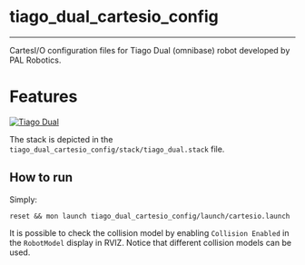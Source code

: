 # tiago_dual_cartesio_config
----------------------------
CartesI/O configuration files for Tiago Dual (omnibase) robot developed by PAL Robotics. 
 

# Features
[![Tiago Dual](https://img.youtube.com/vi/tNu_9wIXg-Q/0.jpg)](https://youtu.be/tNu_9wIXg-Q "Tiago Dual")


The stack is depicted in the ```tiago_dual_cartesio_config/stack/tiago_dual.stack``` file.

How to run
----------
Simply:

```reset && mon launch tiago_dual_cartesio_config/launch/cartesio.launch```

It is possible to check the collision model by enabling ```Collision Enabled``` in the ```RobotModel``` display in RVIZ. Notice that different collision models can be used.


